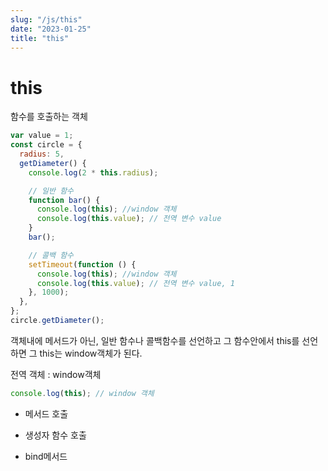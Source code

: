 ```yaml
---
slug: "/js/this"
date: "2023-01-25"
title: "this"
---
```


# this

함수를 호출하는 객체

```jsx
var value = 1;
const circle = {
  radius: 5,
  getDiameter() {
    console.log(2 * this.radius);

    // 일반 함수
    function bar() {
      console.log(this); //window 객체
      console.log(this.value); // 전역 변수 value
    }
    bar();

    // 콜백 함수
    setTimeout(function () {
      console.log(this); //window 객체
      console.log(this.value); // 전역 변수 value, 1
    }, 1000);
  },
};
circle.getDiameter();
```

객체내에 메서드가 아닌, 일반 함수나 콜백함수를 선언하고 그 함수안에서 this를 선언하면 그 this는 window객체가 된다.

전역 객체 : window객체

```jsx
console.log(this); // window 객체
```

- 메서드 호출

- 생성자 함수 호출

- bind메서드
